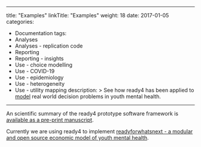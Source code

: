 
---
title: "Examples"
linkTitle: "Examples"
weight: 18
date: 2017-01-05
categories: 
- Documentation
tags: 
- Analyses
- Analyses - replication code
- Reporting
- Reporting - insights
- Use - choice modelling
- Use - COVID-19
- Use - epidemiology
- Use - heterogeneity
- Use - utility mapping
description: >
  See how ready4 has been applied to [ model](/docs/model/) real world decision problems in youth mental health.
---

An scientific summary of the ready4 prototype software framework is [available as a pre-print manuscript](https://arxiv.org/abs/2310.14138).

Currently we are using ready4 to implement [readyforwhatsnext - a modular and open source economic model of youth mental health](https://readyforwhatsnext.netlify.app/).


